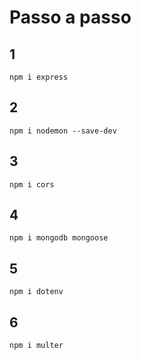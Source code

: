 # Passo a passo 

## 1

```npm i express```

## 2

```npm i nodemon --save-dev```

## 3

```npm i cors```

## 4

```npm i mongodb mongoose```

## 5

```npm i dotenv```

## 6

```npm i multer```